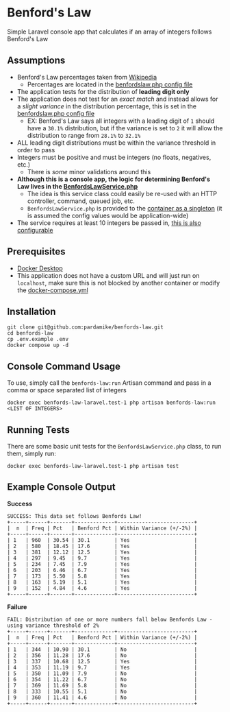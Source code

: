 # Benford's Law
Simple Laravel console app that calculates if an array of integers follows Benford's Law

## Assumptions
- Benford's Law percentages taken from [Wikipedia](https://en.wikipedia.org/wiki/Benford%27s_law)
  - Percentages are located in the [benfordslaw.php config file](https://github.com/pardamike/benfords-law/blob/main/config/benfordslaw.php#L13-L22)
- The application tests for the distribution of **leading digit only**
- The application does not test for an *exact match* and instead allows for a *slight variance* in the distribution percentage, this is set in the [benfordslaw.php config file](https://github.com/pardamike/benfords-law/blob/main/config/benfordslaw.php#L24C18-L24C18)
  - EX: Benford's Law says all integers with a leading digit of `1` should have a `30.1%` distribution, but if the variance is set to `2` it will allow the  distribution to range from `28.1%` to `32.1%`
- ALL leading digit distributions must be within the variance threshold in order to pass
- Integers must be positive and must be integers (no floats, negatives, etc.)
  - There is *some* minor validations around this
- **Although this is a console app, the logic for determining Benford's Law lives in the [BenfordsLawService.php](https://github.com/pardamike/benfords-law/blob/main/app/Services/BenfordsLawService.php)**
  - The idea is this service class could easily be re-used with an HTTP controller, command, queued job, etc.
  - `BenfordsLawService.php` is provided to the [container as a singleton](https://github.com/pardamike/benfords-law/blob/main/app/Providers/AppServiceProvider.php#L15-L21) (it is assumed the config values would be application-wide)
- The service requires at least 10 integers be passed in, [this is also configurable](https://github.com/pardamike/benfords-law/blob/main/config/benfordslaw.php#L25)

## Prerequisites
- [Docker Desktop](https://www.docker.com/products/docker-desktop/)
- This application does not have a custom URL and will just run on `localhost`, make sure this is not blocked by another container or modify the [docker-compose.yml](https://github.com/pardamike/benfords-law/blob/main/docker-compose.yml)

## Installation
```
git clone git@github.com:pardamike/benfords-law.git
cd benfords-law
cp .env.example .env
docker compose up -d
```

## Console Command Usage
To use, simply call the `benfords-law:run` Artisan command and pass in a comma or space separated list of integers
```
docker exec benfords-law-laravel.test-1 php artisan benfords-law:run <LIST OF INTEGERS>
```

## Running Tests
There are some basic unit tests for the `BenfordsLawService.php` class, to run them, simply run:
```
docker exec benfords-law-laravel.test-1 php artisan test
```

## Example Console Output
**Success**
```
SUCCESS: This data set follows Benfords Law!
+-----+------+-------+-------------+-------------------------+
|  n  | Freq | Pct   | Benford Pct | Within Variance (+/-2%) |
+-----+------+-------+-------------+-------------------------+
| 1   | 960  | 30.54 | 30.1        | Yes                     |
| 2   | 580  | 18.45 | 17.6        | Yes                     |
| 3   | 381  | 12.12 | 12.5        | Yes                     |
| 4   | 297  | 9.45  | 9.7         | Yes                     |
| 5   | 234  | 7.45  | 7.9         | Yes                     |
| 6   | 203  | 6.46  | 6.7         | Yes                     |
| 7   | 173  | 5.50  | 5.8         | Yes                     |
| 8   | 163  | 5.19  | 5.1         | Yes                     |
| 9   | 152  | 4.84  | 4.6         | Yes                     |
+-----+------+-------+-------------+-------------------------+
```

**Failure**
```
FAIL: Distribution of one or more numbers fall below Benfords Law - using variance threshold of 2%
+-----+------+-------+-------------+-------------------------+
|  n  | Freq | Pct   | Benford Pct | Within Variance (+/-2%) |
+-----+------+-------+-------------+-------------------------+
| 1   | 344  | 10.90 | 30.1        | No                      |
| 2   | 356  | 11.28 | 17.6        | No                      |
| 3   | 337  | 10.68 | 12.5        | Yes                     |
| 4   | 353  | 11.19 | 9.7         | Yes                     |
| 5   | 350  | 11.09 | 7.9         | No                      |
| 6   | 354  | 11.22 | 6.7         | No                      |
| 7   | 369  | 11.69 | 5.8         | No                      |
| 8   | 333  | 10.55 | 5.1         | No                      |
| 9   | 360  | 11.41 | 4.6         | No                      |
+-----+------+-------+-------------+-------------------------+
```

